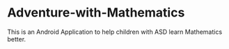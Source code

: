 # Adventure-with-Mathematics
This is an Android Application to help children with ASD learn Mathematics better.
